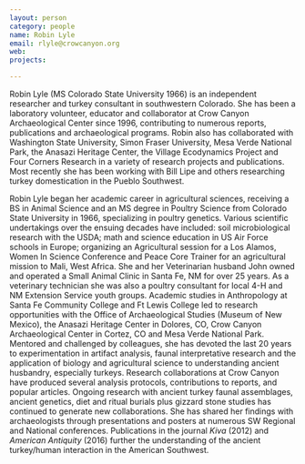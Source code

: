 ```yaml
---
layout: person
category: people
name: Robin Lyle
email: rlyle@crowcanyon.org
web: 
projects:

---
```


Robin Lyle (MS Colorado State University 1966) is an independent researcher and turkey consultant in southwestern Colorado. She has been a laboratory volunteer, educator and collaborator at Crow Canyon Archaeological Center since 1996, contributing to numerous reports, publications and archaeological programs. Robin also has collaborated with Washington State University, Simon Fraser University, Mesa Verde National Park, the Anasazi Heritage Center, the Village Ecodynamics Project and Four Corners Research in a variety of research projects and publications. Most recently she has been working with Bill Lipe and others researching turkey domestication in the Pueblo Southwest.

Robin Lyle began her academic career in agricultural sciences, receiving a BS in Animal Science and an MS degree in Poultry Science from Colorado State University in 1966, specializing in poultry genetics. Various scientific undertakings over the ensuing decades have included: soil microbiological research with the USDA; math and science education in US Air Force schools in Europe; organizing an Agricultural session for a Los Alamos, Women In Science Conference and Peace Core Trainer for an agricultural mission to Mali, West Africa. She and her Veterinarian husband John owned and operated a Small Animal Clinic in Santa Fe, NM for over 25 years. As a veterinary technician she was also a poultry consultant for local 4-H and NM Extension Service youth groups. Academic studies in Anthropology at Santa Fe Community College and Ft Lewis College led to research opportunities with the Office of Archaeological Studies (Museum of New Mexico), the Anasazi Heritage Center in Dolores, CO, Crow Canyon Archaeological Center in Cortez, CO and Mesa Verde National Park. Mentored and challenged by colleagues, she has devoted the last 20 years to experimentation in artifact analysis, faunal interpretative research and the application of biology and agricultural science to understanding ancient husbandry, especially turkeys. Research collaborations at Crow Canyon have produced several analysis protocols, contributions to reports, and popular articles. Ongoing research with ancient turkey faunal assemblages, ancient genetics, diet and ritual burials plus gizzard stone studies has continued to generate new collaborations. She has shared her findings with archaeologists through presentations and posters at numerous SW Regional and National conferences. Publications in the journal *Kiva* (2012) and *American Antiquity* (2016) further the understanding of the ancient turkey/human interaction in the American Southwest.